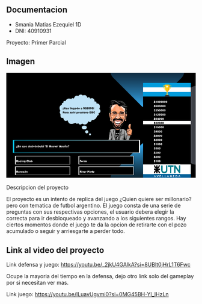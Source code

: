 Documentacion
----------------------------
- Smania Matias Ezequiel 1D
- DNI: 40910931
  
Proyecto: Primer Parcial 

Imagen
----------------------------
![](https://github.com/SmaniaMatias20/PrimerParcialProg/blob/master/imagenes/juego.png)

Descripcion del proyecto

El proyecto es un intento de replica del juego ¿Quien quiere ser millonario? pero con tematica de futbol argentino. El juego consta de una serie de preguntas con sus respectivas opciones, 
el usuario debera elegir la correcta para ir desbloqueado y avanzando a los siguientes rangos. Hay ciertos momentos donde el juego te da la opcion de retirarte con el pozo acumulado o seguir
y arriesgarte a perder todo. 




Link al video del proyecto
----------------------------

Link defensa y juego: https://youtu.be/_2jkU4GAlkA?si=8UBlt0jHrL1T6Fwc

Ocupe la mayoria del tiempo en la defensa, dejo otro link solo del gameplay por si necesitan ver mas.

Link juego: https://youtu.be/lLuavUgvmi0?si=0MG45BH-Yl_IHzLn
